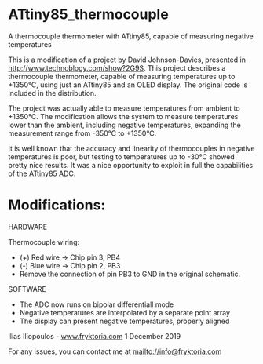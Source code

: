 # ATtiny85_thermocouple
A thermocouple thermometer with ATtiny85, capable of measuring negative temperatures

This is a modification of a project by  David Johnson-Davies, presented in http://www.technoblogy.com/show?2G9S. This project describes a thermocouple thermometer, capable of measuring temperatures up to +1350°C, using just an ATtiny85 and an OLED display. The original code is included in the distribution.
 
The project was actually able to measure temperatures from ambient to +1350°C. The modification allows the system to measure temperatures lower than the ambient, including negative temperatures, expanding the measurement range from -350°C to +1350°C.

It is well known that the accuracy and linearity of thermocouples in negative temperatures is poor, but testing to temperatures up to -30°C showed pretty nice results. It was a nice opportunity to exploit in full the capabilities of the ATtiny85 ADC. 

#  Modifications:

   HARDWARE

   Thermocouple wiring:

   - (+) Red wire  -> Chip pin 3, PB4
   - (-) Blue wire -> Chip pin 2, PB3
   - Remove the connection of pin PB3 to GND in the original schematic.   

   SOFTWARE

   - The ADC now runs on bipolar differentiall mode
   - Negative temperatures are interpolated by a separate point array
   - The display can present negative temperatures, properly aligned 


Ilias Iliopoulos - www.fryktoria.com 1 December 2019

For any issues, you can contact me at <mailto://info@fryktoria.com> 

